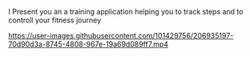 
I Present you an a training application helping you to track steps and to controll your fitness journey

https://user-images.githubusercontent.com/101429756/206935197-70d90d3a-8745-4808-967e-19a69d089ff7.mp4
